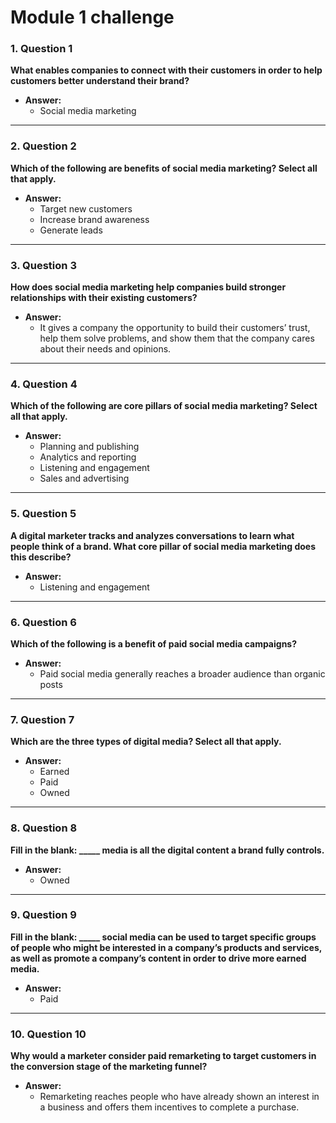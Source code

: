 # Module 1 challenge

### 1. **Question 1**  
**What enables companies to connect with their customers in order to help customers better understand their brand?**

- **Answer:**  
  - Social media marketing

---

### 2. **Question 2**  
**Which of the following are benefits of social media marketing? Select all that apply.**

- **Answer:**  
  - Target new customers  
  - Increase brand awareness  
  - Generate leads

---

### 3. **Question 3**  
**How does social media marketing help companies build stronger relationships with their existing customers?**

- **Answer:**  
  - It gives a company the opportunity to build their customers’ trust, help them solve problems, and show them that the company cares about their needs and opinions.

---

### 4. **Question 4**  
**Which of the following are core pillars of social media marketing? Select all that apply.**

- **Answer:**  
  - Planning and publishing  
  - Analytics and reporting  
  - Listening and engagement  
  - Sales and advertising

---

### 5. **Question 5**  
**A digital marketer tracks and analyzes conversations to learn what people think of a brand. What core pillar of social media marketing does this describe?**

- **Answer:**  
  - Listening and engagement

---

### 6. **Question 6**  
**Which of the following is a benefit of paid social media campaigns?**

- **Answer:**  
  - Paid social media generally reaches a broader audience than organic posts

---

### 7. **Question 7**  
**Which are the three types of digital media? Select all that apply.**

- **Answer:**  
  - Earned  
  - Paid  
  - Owned

---

### 8. **Question 8**  
**Fill in the blank: _____ media is all the digital content a brand fully controls.**

- **Answer:**  
  - Owned

---

### 9. **Question 9**  
**Fill in the blank: _____ social media can be used to target specific groups of people who might be interested in a company’s products and services, as well as promote a company’s content in order to drive more earned media.**

- **Answer:**  
  - Paid

---

### 10. **Question 10**  
**Why would a marketer consider paid remarketing to target customers in the conversion stage of the marketing funnel?**

- **Answer:**  
  - Remarketing reaches people who have already shown an interest in a business and offers them incentives to complete a purchase.
